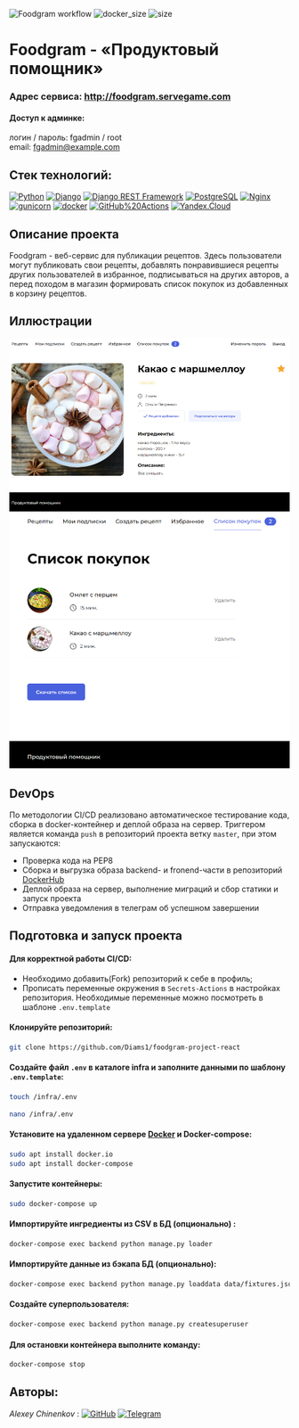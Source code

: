 ![Foodgram workflow](https://github.com/Diams1/foodgram-project-react/actions/workflows/foodgram_workflow.yml/badge.svg)
![docker_size](https://img.shields.io/docker/image-size/384134/foodgram_backend?label=Backend%20image%20size&style=flat)
![size](https://img.shields.io/github/repo-size/Diams1/foodgram-project-react?style=flat)

# Foodgram - «Продуктовый помощник»
### Адрес сервиса: http://foodgram.servegame.com
#### Доступ к админке:
логин / пароль: fgadmin / root  
email: fgadmin@example.com

## Стек технологий:  
[![Python](https://img.shields.io/badge/-Python-464646?style=flat-square&logo=Python)](https://www.python.org/)
[![Django](https://img.shields.io/badge/-Django-464646?style=flat-square&logo=Django)](https://www.djangoproject.com/)
[![Django REST Framework](https://img.shields.io/badge/-Django%20REST%20Framework-464646?style=flat-square&logo=Django%20REST%20Framework)](https://www.django-rest-framework.org/)
[![PostgreSQL](https://img.shields.io/badge/-PostgreSQL-464646?style=flat-square&logo=PostgreSQL)](https://www.postgresql.org/)
[![Nginx](https://img.shields.io/badge/-NGINX-464646?style=flat-square&logo=NGINX)](https://nginx.org/ru/)
[![gunicorn](https://img.shields.io/badge/-gunicorn-464646?style=flat-square&logo=gunicorn)](https://gunicorn.org/)
[![docker](https://img.shields.io/badge/-Docker-464646?style=flat-square&logo=docker)](https://www.docker.com/)
[![GitHub%20Actions](https://img.shields.io/badge/-GitHub%20Actions-464646?style=flat-square&logo=GitHub%20actions)](https://github.com/features/actions)
[![Yandex.Cloud](https://img.shields.io/badge/-Yandex.Cloud-464646?style=flat-square&logo=Yandex.Cloud)](https://cloud.yandex.ru/)

## Описание проекта

Foodgram - веб-сервис для публикации рецептов. Здесь пользователи могут публиковать
свои рецепты, добавлять понравившиеся рецепты других пользователей в избранное,
подписываться на других авторов, а перед походом в магазин формировать список покупок
из добавленных в корзину рецептов.

## Иллюстрации
![Иллюстрация к проекту](https://github.com/Diams1/foodgram-project-react/blob/master/detail2.png)  
![Иллюстрация к проекту](https://github.com/Diams1/foodgram-project-react/blob/master/shopping_list2.png)

## DevOps
По методологии CI/CD реализовано автоматическое тестирование кода, сборка в docker-контейнер и деплой образа на сервер.
Триггером является команда ```push``` в репозиторий проекта  ветку ```master```, при этом запускаются:
* Проверка кода на PEP8
* Сборка и выгрузка образа backend- и fronend-части в репозиторий <a href='https://hub.docker.com/'> DockerHub</a>
* Деплой образа на сервер, выполнение миграций и сбор статики и запуск проекта
* Отправка уведомления в телеграм об успешном завершении


## Подготовка и запуск проекта

#### Для корректной работы CI/CD:
* Необходимо добавить(Fork) репозиторий к себе в профиль;
* Прописать переменные окружения в `Secrets-Actions` в настройках репозитория.
Необходимые переменные можно посмотреть в шаблоне `.env.template`

#### Клонируйте репозиторий:
```bash
git clone https://github.com/Diams1/foodgram-project-react
```
#### Создайте файл ```.env``` в каталоге infra и заполните данными по шаблону `.env.template`:
```bash
touch /infra/.env
```
```bash
nano /infra/.env
```

#### Установите на удаленном сервере <a href='https://docs.docker.com/get-docker/'> Docker</a> и Docker-compose:
```bash
sudo apt install docker.io
sudo apt install docker-compose
```
#### Запустите контейнеры:
```bash
sudo docker-compose up
```
#### Импортируйте ингредиенты из CSV в БД (опционально) :
```bash
docker-compose exec backend python manage.py loader
```
#### Импортируйте данные из бэкапа БД (опционально):
```bash
docker-compose exec backend python manage.py loaddata data/fixtures.json
```
#### Создайте суперпользователя:
```bash
docker-compose exec backend python manage.py createsuperuser
```
#### Для остановки контейнера выполните команду:
```bash
docker-compose stop
```

## Авторы:
_Alexey Chinenkov_ :
[![GitHub](https://img.shields.io/badge/GitHub-100000?style=for-the-badge&logo=github&logoColor=white)](https://github.com/Diams1) 
[![Telegram](https://img.shields.io/badge/Telegram-2CA5E0?style=for-the-badge&logo=telegram&logoColor=white)](https://t.me/Diams)
